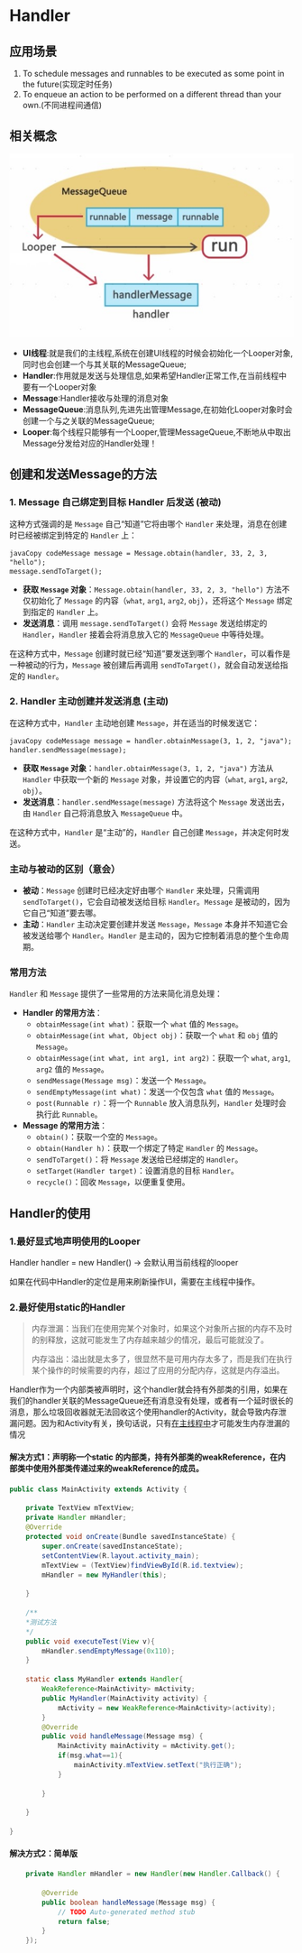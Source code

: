 # Handler

## **应用场景**

1. To schedule messages and runnables to be executed as some point in the future(实现定时任务)
2. To enqueue an action to be performed on a different thread than your own.(不同进程间通信)

## **相关概念**

![c1113313-ae24-4f80-9dcc-73c9eabb35e5.jpg](Handler_imgs\c1113313-ae24-4f80-9dcc-73c9eabb35e5.jpg)

- **UI线程**:就是我们的主线程,系统在创建UI线程的时候会初始化一个Looper对象,同时也会创建一个与其关联的MessageQueue;
- **Handler**:作用就是发送与处理信息,如果希望Handler正常工作,在当前线程中要有一个Looper对象
- **Message**:Handler接收与处理的消息对象
- **MessageQueue**:消息队列,先进先出管理Message,在初始化Looper对象时会创建一个与之关联的MessageQueue;
- **Looper**:每个线程只能够有一个Looper,管理MessageQueue,不断地从中取出Message分发给对应的Handler处理！

## 创建和发送Message的方法

### 1. Message 自己绑定到目标 Handler 后发送 (被动)

这种方式强调的是 `Message` 自己“知道”它将由哪个 `Handler` 来处理，消息在创建时已经被绑定到特定的 `Handler` 上：

```
javaCopy codeMessage message = Message.obtain(handler, 33, 2, 3, "hello");
message.sendToTarget();
```

- **获取 `Message` 对象**：`Message.obtain(handler, 33, 2, 3, "hello")` 方法不仅初始化了 `Message` 的内容（`what`, `arg1`, `arg2`, `obj`），还将这个 `Message` 绑定到指定的 `Handler` 上。
- **发送消息**：调用 `message.sendToTarget()` 会将 `Message` 发送给绑定的 `Handler`，`Handler` 接着会将消息放入它的 `MessageQueue` 中等待处理。

在这种方式中，`Message` 创建时就已经“知道”要发送到哪个 `Handler`，可以看作是一种被动的行为，`Message` 被创建后再调用 `sendToTarget()`，就会自动发送给指定的 `Handler`。

### 2. Handler 主动创建并发送消息 (主动)

在这种方式中，`Handler` 主动地创建 `Message`，并在适当的时候发送它：

```
javaCopy codeMessage message = handler.obtainMessage(3, 1, 2, "java");
handler.sendMessage(message);
```

- **获取 `Message` 对象**：`handler.obtainMessage(3, 1, 2, "java")` 方法从 `Handler` 中获取一个新的 `Message` 对象，并设置它的内容（`what`, `arg1`, `arg2`, `obj`）。
- **发送消息**：`handler.sendMessage(message)` 方法将这个 `Message` 发送出去，由 `Handler` 自己将消息放入 `MessageQueue` 中。

在这种方式中，`Handler` 是“主动”的，`Handler` 自己创建 `Message`，并决定何时发送。

### 主动与被动的区别（意会）

- **被动**：`Message` 创建时已经决定好由哪个 `Handler` 来处理，只需调用 `sendToTarget()`，它会自动被发送给目标 `Handler`。`Message` 是被动的，因为它自己“知道”要去哪。
- **主动**：`Handler` 主动决定要创建并发送 `Message`，`Message` 本身并不知道它会被发送给哪个 `Handler`。`Handler` 是主动的，因为它控制着消息的整个生命周期。

### 常用方法

`Handler` 和 `Message` 提供了一些常用的方法来简化消息处理：

- **Handler 的常用方法**：
  - `obtainMessage(int what)`：获取一个 `what` 值的 `Message`。
  - `obtainMessage(int what, Object obj)`：获取一个 `what` 和 `obj` 值的 `Message`。
  - `obtainMessage(int what, int arg1, int arg2)`：获取一个 `what`, `arg1`, `arg2` 值的 `Message`。
  - `sendMessage(Message msg)`：发送一个 `Message`。
  - `sendEmptyMessage(int what)`：发送一个仅包含 `what` 值的 `Message`。
  - `post(Runnable r)`：将一个 `Runnable` 放入消息队列，`Handler` 处理时会执行此 `Runnable`。
- **Message 的常用方法**：
  - `obtain()`：获取一个空的 `Message`。
  - `obtain(Handler h)`：获取一个绑定了特定 `Handler` 的 `Message`。
  - `sendToTarget()`：将 `Message` 发送给已经绑定的 `Handler`。
  - `setTarget(Handler target)`：设置消息的目标 `Handler`。
  - `recycle()`：回收 `Message`，以便重复使用。

## Handler的使用

### 1.最好显式地声明使用的Looper

Handler handler = new Handler() -> 会默认用当前线程的looper

如果在代码中Handler的定位是用来刷新操作UI，需要在主线程中操作。

### 2.最好使用static的Handler

> 内存泄漏：当我们在使用完某个对象时，如果这个对象所占据的内存不及时的别释放，这就可能发生了内存越来越少的情况，最后可能就没了。
>
> 内存溢出：溢出就是太多了，很显然不是可用内存太多了，而是我们在执行某个操作的时候需要的内存，超过了应用的分配内存，这就是内存溢出。

Handler作为一个内部类被声明时，这个handler就会持有外部类的引用，如果在我们的handler关联的MessageQueue还有消息没有处理，或者有一个延时很长的消息，那么垃圾回收器就无法回收这个使用handler的Activity，就会导致内存泄漏问题。因为和Activity有关，换句话说，只有<u>在主线程中</u>才可能发生内存泄漏的情况

#### 解决方式1：声明称一个static 的内部类，持有外部类的weakReference，在内部类中使用外部类传递过来的weakReference的成员。

```java
public class MainActivity extends Activity {

    private TextView mTextView;
    private Handler mHandler;
    @Override
    protected void onCreate(Bundle savedInstanceState) {
        super.onCreate(savedInstanceState);
        setContentView(R.layout.activity_main);
        mTextView = (TextView)findViewById(R.id.textview);
        mHandler = new MyHandler(this);

    }

    /**
    *测试方法
    */  
    public void executeTest(View v){
        mHandler.sendEmptyMessage(0x110);
    }

    static class MyHandler extends Handler{
        WeakReference<MainActivity> mActivity;
        public MyHandler(MainActivity activity) {
            mActivity = new WeakReference<MainActivity>(activity);
        }
        @Override
        public void handleMessage(Message msg) {
            MainActivity mainActivity = mActivity.get();
            if(msg.what==1){
                mainActivity.mTextView.setText("执行正确");
            }

        }

    }

}
```

#### 解决方式2：简单版

```java
    private Handler mHandler = new Handler(new Handler.Callback() {

        @Override
        public boolean handleMessage(Message msg) {
            // TODO Auto-generated method stub
            return false;
        }
    });
```

